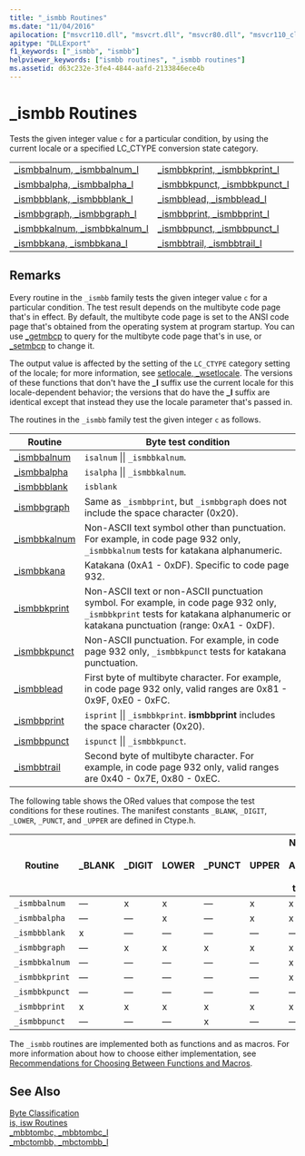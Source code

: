 ```yaml
---
title: "_ismbb Routines"
ms.date: "11/04/2016"
apilocation: ["msvcr110.dll", "msvcrt.dll", "msvcr80.dll", "msvcr110_clr0400.dll", "msvcr120.dll", "msvcr90.dll", "msvcr100.dll"]
apitype: "DLLExport"
f1_keywords: ["_ismbb", "ismbb"]
helpviewer_keywords: ["ismbb routines", "_ismbb routines"]
ms.assetid: d63c232e-3fe4-4844-aafd-2133846ece4b
---
```

# _ismbb Routines

Tests the given integer value `c` for a particular condition, by using the current locale or a specified LC_CTYPE conversion state category.

|||
|-|-|
|[_ismbbalnum, _ismbbalnum_l](../c-runtime-library/reference/ismbbalnum-ismbbalnum-l.md)|[_ismbbkprint, _ismbbkprint_l](../c-runtime-library/reference/ismbbkprint-ismbbkprint-l.md)|
|[_ismbbalpha, _ismbbalpha_l](../c-runtime-library/reference/ismbbalpha-ismbbalpha-l.md)|[_ismbbkpunct, _ismbbkpunct_l](../c-runtime-library/reference/ismbbkpunct-ismbbkpunct-l.md)|
|[_ismbbblank, _ismbbblank_l](../c-runtime-library/reference/ismbbblank-ismbbblank-l.md)|[_ismbblead, _ismbblead_l](../c-runtime-library/reference/ismbblead-ismbblead-l.md)|
|[_ismbbgraph, _ismbbgraph_l](../c-runtime-library/reference/ismbbgraph-ismbbgraph-l.md)|[_ismbbprint, _ismbbprint_l](../c-runtime-library/reference/ismbbprint-ismbbprint-l.md)|
|[_ismbbkalnum, _ismbbkalnum_l](../c-runtime-library/reference/ismbbkalnum-ismbbkalnum-l.md)|[_ismbbpunct, _ismbbpunct_l](../c-runtime-library/reference/ismbbpunct-ismbbpunct-l.md)|
|[_ismbbkana, _ismbbkana_l](../c-runtime-library/reference/ismbbkana-ismbbkana-l.md)|[_ismbbtrail, _ismbbtrail_l](../c-runtime-library/reference/ismbbtrail-ismbbtrail-l.md)|

## Remarks

Every routine in the `_ismbb` family tests the given integer value `c` for a particular condition. The test result depends on the multibyte code page that's in effect. By default, the multibyte code page is set to the ANSI code page that's obtained from the operating system at program startup. You can use [_getmbcp](../c-runtime-library/reference/getmbcp.md) to query for the multibyte code page that's in use, or [_setmbcp](../c-runtime-library/reference/setmbcp.md) to change it.

The output value is affected by the setting of the `LC_CTYPE` category setting of the locale; for more information, see [setlocale, _wsetlocale](../c-runtime-library/reference/setlocale-wsetlocale.md). The versions of these functions that don't have the **_l** suffix use the current locale for this locale-dependent behavior; the versions that do have the **_l** suffix are identical except that instead they use the locale parameter that's passed in.

The routines in the `_ismbb` family test the given integer `c` as follows.

|Routine|Byte test condition|
|-------------|-------------------------|
|[_ismbbalnum](../c-runtime-library/reference/ismbbalnum-ismbbalnum-l.md)|`isalnum` &#124;&#124; `_ismbbkalnum`.|
|[_ismbbalpha](reference/ismbbalpha-ismbbalpha-l.md)|`isalpha` &#124;&#124; `_ismbbkalnum`.|
|[_ismbbblank](../c-runtime-library/reference/ismbbblank-ismbbblank-l.md)|`isblank`|
|[_ismbbgraph](../c-runtime-library/reference/ismbbgraph-ismbbgraph-l.md)|Same as `_ismbbprint`, but `_ismbbgraph` does not include the space character (0x20).|
|[_ismbbkalnum](../c-runtime-library/reference/ismbbkalnum-ismbbkalnum-l.md)|Non-ASCII text symbol other than punctuation. For example, in code page 932 only, `_ismbbkalnum` tests for katakana alphanumeric.|
|[_ismbbkana](../c-runtime-library/reference/ismbbkana-ismbbkana-l.md)|Katakana (0xA1 - 0xDF). Specific to code page 932.|
|[_ismbbkprint](../c-runtime-library/reference/ismbbkprint-ismbbkprint-l.md)|Non-ASCII text or non-ASCII punctuation symbol. For example, in code page 932 only, `_ismbbkprint` tests for katakana alphanumeric or katakana punctuation (range: 0xA1 - 0xDF).|
|[_ismbbkpunct](../c-runtime-library/reference/ismbbkpunct-ismbbkpunct-l.md)|Non-ASCII punctuation. For example, in code page 932 only, `_ismbbkpunct` tests for katakana punctuation.|
|[_ismbblead](../c-runtime-library/reference/ismbblead-ismbblead-l.md)|First byte of multibyte character. For example, in code page 932 only, valid ranges are 0x81 - 0x9F, 0xE0 - 0xFC.|
|[_ismbbprint](../c-runtime-library/reference/ismbbprint-ismbbprint-l.md)|`isprint` &#124;&#124; `_ismbbkprint`. **ismbbprint** includes the space character (0x20).|
|[_ismbbpunct](../c-runtime-library/reference/ismbbpunct-ismbbpunct-l.md)|`ispunct` &#124;&#124; `_ismbbkpunct`.|
|[_ismbbtrail](../c-runtime-library/reference/ismbbtrail-ismbbtrail-l.md)|Second byte of multibyte character. For example, in code page 932 only, valid ranges are 0x40 - 0x7E, 0x80 - 0xEC.|

The following table shows the ORed values that compose the test conditions for these routines. The manifest constants `_BLANK`, `_DIGIT`, `_LOWER`, `_PUNCT`, and `_UPPER` are defined in Ctype.h.

|Routine|_BLANK|_DIGIT|LOWER|_PUNCT|UPPER|Non-<br /><br /> ASCII<br /><br /> text|Non-<br /><br /> ASCII<br /><br /> punct|
|-------------|-------------|-------------|-----------|-------------|-----------|------------------------------|-------------------------------|
|`_ismbbalnum`|—|x|x|—|x|x|—|
|`_ismbbalpha`|—|—|x|—|x|x|—|
|`_ismbbblank`|x|—|—|—|—|—|—|
|`_ismbbgraph`|—|x|x|x|x|x|x|
|`_ismbbkalnum`|—|—|—|—|—|x|—|
|`_ismbbkprint`|—|—|—|—|—|x|x|
|`_ismbbkpunct`|—|—|—|—|—|—|x|
|`_ismbbprint`|x|x|x|x|x|x|x|
|`_ismbbpunct`|—|—|—|x|—|—|x|

The `_ismbb` routines are implemented both as functions and as macros. For more information about how to choose either implementation, see [Recommendations for Choosing Between Functions and Macros](../c-runtime-library/recommendations-for-choosing-between-functions-and-macros.md).

## See Also

[Byte Classification](../c-runtime-library/byte-classification.md)<br/>
[is, isw Routines](../c-runtime-library/is-isw-routines.md)<br/>
[_mbbtombc, _mbbtombc_l](../c-runtime-library/reference/mbbtombc-mbbtombc-l.md)<br/>
[_mbctombb, _mbctombb_l](../c-runtime-library/reference/mbctombb-mbctombb-l.md)